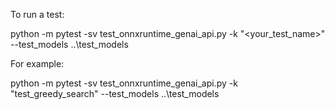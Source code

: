 To run a test:

python -m pytest -sv test_onnxruntime_genai_api.py -k "<your_test_name>" --test_models ..\test_models

For example:

python -m pytest -sv test_onnxruntime_genai_api.py -k "test_greedy_search" --test_models ..\test_models
